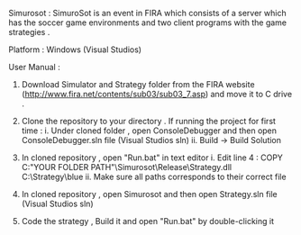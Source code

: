 Simurosot : 
SimuroSot is an event in FIRA which consists of a server which has the soccer game environments and 
two client programs with the game strategies .

Platform : Windows (Visual Studios)

User Manual : 
1. Download Simulator and Strategy folder from the FIRA website (http://www.fira.net/contents/sub03/sub03_7.asp) and 
   move it to C drive .
2. Clone the repository to your directory .
  If running the project for first time :
  i.  Under cloned folder , open ConsoleDebugger and then open ConsoleDebugger.sln file (Visual Studios sln) 
  ii. Build -> Build Solution 

3. In cloned repository , open "Run.bat" in text editor 
  i.  Edit line 4 : 
       COPY C:\"YOUR FOLDER PATH"\Simurosot\Release\Strategy.dll C:\Strategy\blue
  ii. Make sure all paths corresponds to their correct file 
  
4. In cloned repository , open Simurosot and then open Strategy.sln file (Visual Studios sln)
5. Code the strategy , Build it and open "Run.bat" by double-clicking it 
